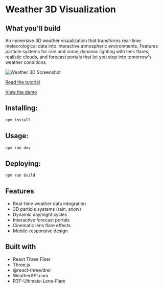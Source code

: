 # Weather 3D Visualization

## What you'll build
An immersive 3D weather visualization that transforms real-time meteorological data into interactive atmospheric environments. Features particle systems for rain and snow, dynamic lighting with lens flares, realistic clouds, and forecast portals that let you step into tomorrow's weather conditions.

![Weather 3D Screenshot](https://i.imgur.com/3cq2OLc.png)


[Read the tutorial](#)


[View the demo](https://3d-weather-codrops.vercel.app/)

## Installing:
```bash
npm install
```

## Usage:
```bash
npm run dev
```

## Deploying:
```bash
npm run build
```

## Features
- Real-time weather data integration
- 3D particle systems (rain, snow)
- Dynamic day/night cycles
- Interactive forecast portals
- Cinematic lens flare effects
- Mobile-responsive design

## Built with
- React Three Fiber
- Three.js
- @react-three/drei
- WeatherAPI.com
- R3F-Ultimate-Lens-Flare


